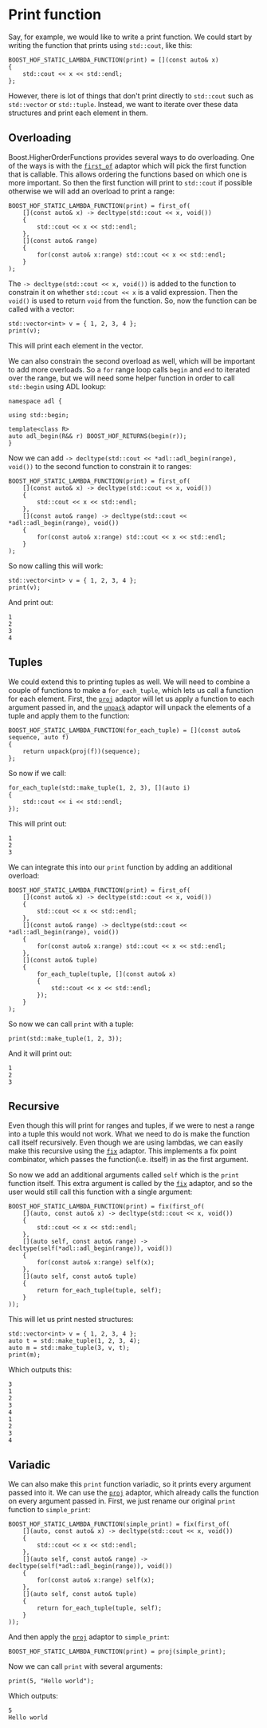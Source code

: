 Print function
==============

Say, for example, we would like to write a print function. We could start by writing the function that prints using `std::cout`, like this:

    BOOST_HOF_STATIC_LAMBDA_FUNCTION(print) = [](const auto& x)
    {
        std::cout << x << std::endl;
    };

However, there is lot of things that don't print directly to `std::cout` such as `std::vector` or `std::tuple`. Instead, we want to iterate over these data structures and print each element in them.

Overloading
-----------

Boost.HigherOrderFunctions provides several ways to do overloading. One of the ways is with the [`first_of`](/include/boost/hof/conditional) adaptor which will pick the first function that is callable. This allows ordering the functions based on which one is more important. So then the first function will print to `std::cout` if possible otherwise we will add an overload to print a range:


    BOOST_HOF_STATIC_LAMBDA_FUNCTION(print) = first_of(
        [](const auto& x) -> decltype(std::cout << x, void())
        {
            std::cout << x << std::endl;
        },
        [](const auto& range)
        {
            for(const auto& x:range) std::cout << x << std::endl;
        }
    );

The `-> decltype(std::cout << x, void())` is added to the function to constrain it on whether `std::cout << x` is a valid expression. Then the `void()` is used to return `void` from the function. So, now the function can be called with a vector:

    std::vector<int> v = { 1, 2, 3, 4 };
    print(v);

This will print each element in the vector. 

We can also constrain the second overload as well, which will be important to add more overloads. So a `for` range loop calls `begin` and `end` to iterated over the range, but we will need some helper function in order to call `std::begin` using ADL lookup:

    namespace adl {

    using std::begin;

    template<class R>
    auto adl_begin(R&& r) BOOST_HOF_RETURNS(begin(r));
    }

Now we can add `-> decltype(std::cout << *adl::adl_begin(range), void())` to the second function to constrain it to ranges:

    BOOST_HOF_STATIC_LAMBDA_FUNCTION(print) = first_of(
        [](const auto& x) -> decltype(std::cout << x, void())
        {
            std::cout << x << std::endl;
        },
        [](const auto& range) -> decltype(std::cout << *adl::adl_begin(range), void())
        {
            for(const auto& x:range) std::cout << x << std::endl;
        }
    );

So now calling this will work:

    std::vector<int> v = { 1, 2, 3, 4 };
    print(v);

And print out:

    1
    2
    3
    4

Tuples
------

We could extend this to printing tuples as well. We will need to combine a couple of functions to make a `for_each_tuple`, which lets us call a function for each element. First, the [`proj`](/include/boost/hof/by) adaptor will let us apply a function to each argument passed in, and the [`unpack`](/include/boost/hof/unpack) adaptor will unpack the elements of a tuple and apply them to the function:

    BOOST_HOF_STATIC_LAMBDA_FUNCTION(for_each_tuple) = [](const auto& sequence, auto f)
    {
        return unpack(proj(f))(sequence);
    };

So now if we call:

    for_each_tuple(std::make_tuple(1, 2, 3), [](auto i)
    {
        std::cout << i << std::endl;
    });

This will print out:

    1
    2
    3

We can integrate this into our `print` function by adding an additional overload:

    BOOST_HOF_STATIC_LAMBDA_FUNCTION(print) = first_of(
        [](const auto& x) -> decltype(std::cout << x, void())
        {
            std::cout << x << std::endl;
        },
        [](const auto& range) -> decltype(std::cout << *adl::adl_begin(range), void())
        {
            for(const auto& x:range) std::cout << x << std::endl;
        },
        [](const auto& tuple)
        {
            for_each_tuple(tuple, [](const auto& x)
            {
                std::cout << x << std::endl;
            });
        }
    );

So now we can call `print` with a tuple:

    print(std::make_tuple(1, 2, 3));

And it will print out:

    1
    2
    3

Recursive
---------

Even though this will print for ranges and tuples, if we were to nest a range into a tuple this would not work. What we need to do is make the function call itself recursively. Even though we are using lambdas, we can easily make this recursive using the [`fix`](/include/boost/hof/fix) adaptor. This implements a fix point combinator, which passes the function(i.e. itself) in as the first argument. 

So now we add an additional arguments called `self` which is the `print` function itself. This extra argument is called by the [`fix`](/include/boost/hof/fix) adaptor, and so the user would still call this function with a single argument:

    BOOST_HOF_STATIC_LAMBDA_FUNCTION(print) = fix(first_of(
        [](auto, const auto& x) -> decltype(std::cout << x, void())
        {
            std::cout << x << std::endl;
        },
        [](auto self, const auto& range) -> decltype(self(*adl::adl_begin(range)), void())
        {
            for(const auto& x:range) self(x);
        },
        [](auto self, const auto& tuple)
        {
            return for_each_tuple(tuple, self);
        }
    ));

This will let us print nested structures:

    std::vector<int> v = { 1, 2, 3, 4 };
    auto t = std::make_tuple(1, 2, 3, 4);
    auto m = std::make_tuple(3, v, t);
    print(m);

Which outputs this:

    3
    1
    2
    3
    4
    1
    2
    3
    4 

Variadic
--------

We can also make this `print` function variadic, so it prints every argument passed into it. We can use the [`proj`](/include/boost/hof/by) adaptor, which already calls the function on every argument passed in. First, we just rename our original `print` function to `simple_print`:

    BOOST_HOF_STATIC_LAMBDA_FUNCTION(simple_print) = fix(first_of(
        [](auto, const auto& x) -> decltype(std::cout << x, void())
        {
            std::cout << x << std::endl;
        },
        [](auto self, const auto& range) -> decltype(self(*adl::adl_begin(range)), void())
        {
            for(const auto& x:range) self(x);
        },
        [](auto self, const auto& tuple)
        {
            return for_each_tuple(tuple, self);
        }
    ));

And then apply the [`proj`](/include/boost/hof/by) adaptor to `simple_print`:

    BOOST_HOF_STATIC_LAMBDA_FUNCTION(print) = proj(simple_print);

Now we can call `print` with several arguments:

    print(5, "Hello world");

Which outputs:

    5
    Hello world
